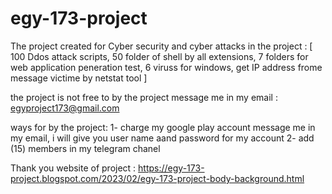 # egy-173-project

The project created for Cyber security and cyber attacks
in the project : [ 100 Ddos attack scripts, 50 folder of shell by all extensions, 7 folders for web application peneration test, 6 viruss for windows, get IP address frome message victime by netstat tool ]

the project is not free 
to by the project message me in my email : egyproject173@gmail.com

ways for by the project:
1- charge my google play account message me in my email, i will give you user name aand password for my account
2- add (15) members in my telegram chanel 

Thank you 
website of project : https://egy-173-project.blogspot.com/2023/02/egy-173-project-body-background.html
